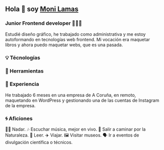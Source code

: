 ## Hola 👋 soy [Moni Lamas](https://monilamas.netlify.app/)


### Junior Frontend developer 👩🏼‍💻
Estudié diseño gráfico, he trabajado como administrativa y me estoy autoformando en tecnologías web frontend. Mi vocación era maquetar libros y ahora puedo maquetar webs, que es una pasada.

### :bulb:  Técnologías


### :pushpin:  Herramientas


### :bookmark:  Experiencia 
He trabajado 6 meses en una empresa de A Coruña, en remoto, maquetando en WordPress y gestionando una de las cuentas de Instagram de la empresa.

### :cyclone:  Aficiones
🏊‍♀️ Nadar.
:notes: Escuchar música, mejor en vivo.
🌲 Salir a caminar por la Naturaleza.
📗 Leer. 
✈️ Viajar.
🖼 Visitar museos.
🗣 Ir a eventos de divulgación científica o técnicos.






